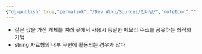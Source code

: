 ```yaml
---
{"dg-publish":true,"permalink":"/Dev Wiki/Sources/인터닝/","noteIcon":"","created":"2024-10-24T11:11:42.000+09:00","updated":"2025-07-19T22:58:36.990+09:00"}
---
```


- 같은 값을 가진 개체를 여러 곳에서 사용시 동일한 메모리 주소를 공유하는 최적화 기법
- string 자료형의 내부 구현에 활용되는 경우가 많다